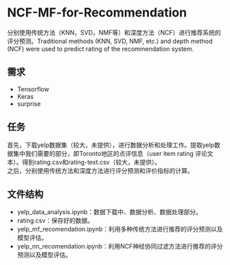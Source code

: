 # NCF-MF-for-Recommendation
分别使用传统方法（KNN，SVD，NMF等）和深度方法（NCF）进行推荐系统的评分预测。Traditional methods (KNN, SVD, NMF, etc.) and depth method (NCF) were used to predict rating of the recommendation system.  
## 需求
- Tensorflow 
- Keras  
- surprise
## 任务
首先，下载yelp数据集（较大，未提供），进行数据分析和处理工作。提取yelp数据集中我们需要的部分，即Toronto地区的点评信息（user item rating 评论文本）。得到rating.csv和rating-text.csv（较大，未提供）。  
之后，分别使用传统方法和深度方法进行评分预测和评价指标的计算。  
## 文件结构
- yelp_data_analysis.ipynb：数据下载中、数据分析、数据处理部分。   
- rating.csv：保存好的数据。
- yelp_mf_recomendation.ipynb：利用多种传统方法进行推荐的评分预测以及模型评估。  
- yelp_nn_recomendation.ipynb：利用NCF神经协同过滤方法进行推荐的评分预测以及模型评估。  

